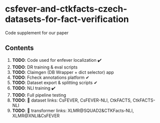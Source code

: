 # csfever-and-ctkfacts-czech-datasets-for-fact-verification
Code supplement for our paper
## Contents
1. **TODO**: Code used for enfever localization ✔️
2. **TODO**: DR training & eval scripts
3. **TODO**: Claimgen (DB Wrapper + dict selector) app
4. **TODO**: Fcheck annotations platform ✔
5. **TODO**: Dataset export & splitting scripts ✔
6. **TODO**: NLI training ✔️
7. **TODO**: Full pipeline testing
8. **TODO**: 🤗 dataset links: CsFEVER, CsFEVER-NLI, CtkFACTS, CtkFACTS-NLI
9. **TODO**: 🤗 transformer links: XLMR@SQUAD2&CTKFacts-NLI, XLMR@XNLI&CsFEVER
